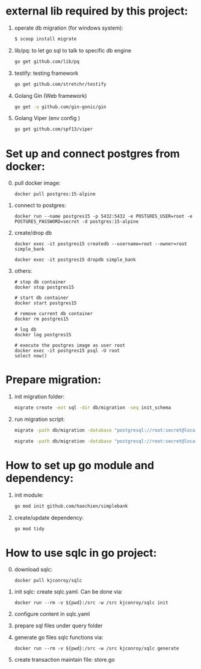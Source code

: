 # external lib required by this project:
1. operate db migration (for windows system):
    ```bash
    $ scoop install migrate
    ```

2. lib/pq: to let go sql to talk to specific db engine
    ```bash
    go get github.com/lib/pq
    ```

3. testify: testing framework
    ```bash
    go get github.com/stretchr/testify
    ```

4. Golang Gin (Web framework)
    ```bash
    go get -u github.com/gin-gonic/gin
    ```

5. Golang Viper (env config )
    ```bash
    go get github.com/spf13/viper
    ```



# Set up and connect postgres from docker:
0. pull docker image:
    ```docker
    docker pull postgres:15-alpine
    ```


1. connect to postgres:
    ```docker
    docker run --name postgres15 -p 5432:5432 -e POSTGRES_USER=root -e POSTGRES_PASSWORD=secret -d postgres:15-alpine
    ```
2. create/drop db
    ```docker
    docker exec -it postgres15 createdb --username=root --owner=root simple_bank

    docker exec -it postgres15 dropdb simple_bank
    ```

3. others:
    ```docker
    # stop db container
    docker stop postgres15

    # start db container
    docker start postgres15

    # remove current db container
    docker rm postgres15

    # log db 
    docker log postgres15

    # execute the postgres image as user root
    docker exec -it postgres15 psql -U root
    select now()
    ```


# Prepare migration:
1. init migration folder:
    ```bash
    migrate create -ext sql -dir db/migration -seq init_schema
    ```

2. run migration script:
    ```bash
    migrate -path db/migration -database "postgresql://root:secret@localhost:5432/simple_bank?sslmode=disable" -verbose up

    migrate -path db/migration -database "postgresql://root:secret@localhost:5432/simple_bank?sslmode=disable" -verbose down
    ```



# How to set up go module and dependency:
1. init module:
    ```bash
    go mod init github.com/haochien/simplebank
    ```
2. create/update dependency:
    ```bash
    go mod tidy
    ```


# How to use sqlc in go project:
0. download sqlc:
    ```docker
    docker pull kjconroy/sqlc
    ```
1. init sqlc: create sqlc.yaml. Can be done via:
    ```docker
    docker run --rm -v ${pwd}:/src -w /src kjconroy/sqlc init
    ```
2. configure content in sqlc.yaml
3. prepare sql files under query folder
4. generate go files sqlc functions via:
    ```docker
    docker run --rm -v ${pwd}:/src -w /src kjconroy/sqlc generate
    ```

5. create transaction maintain file: store.go 



